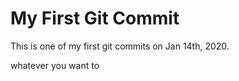 # My First Git Commit   

This is one of my first git commits on Jan 14th, 2020.

whatever you want to